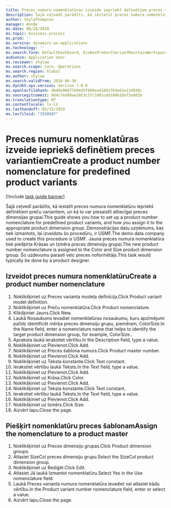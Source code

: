 ```yaml
---
title: Preces numuru nomenklatūras izveide iepriekš definētiem preces variantiem
description: Šajā ceļvedī parādīts, kā iestatīt preces numura nomenklatūru iepriekš definētiem preču variantiem, un kā to var piesaistīt attiecīgai preces dimensijas grupai.
author: ShylaThompson
manager: AnnBe
ms.date: 08/29/2018
ms.topic: business-process
ms.prod: ''
ms.service: dynamics-ax-applications
ms.technology: ''
ms.search.form: DefaultDashboard, EcoResProductVariantMaintainWorkspace, EcoResNomenclature, EcoResProductDimensionGroup
audience: Application User
ms.reviewer: shylaw
ms.search.scope: Core, Operations
ms.search.region: Global
ms.author: shylaw
ms.search.validFrom: 2016-06-30
ms.dyn365.ops.version: Version 7.0.0
ms.openlocfilehash: 4b49e96677b94d5f669ea41861f64e62e118938c
ms.sourcegitcommit: 9d4c7edd0ae2053c37c7d81cdd180b16bf3a9d3b
ms.translationtype: HT
ms.contentlocale: lv-LV
ms.lasthandoff: 05/15/2019
ms.locfileid: "1550587"
---
```

# <a name="create-a-product-number-nomenclature-for-predefined-product-variants"></a><span data-ttu-id="fc98d-103">Preces numuru nomenklatūras izveide iepriekš definētiem preces variantiem</span><span class="sxs-lookup"><span data-stu-id="fc98d-103">Create a product number nomenclature for predefined product variants</span></span>

[!include [task guide banner](../../includes/task-guide-banner.md)]

<span data-ttu-id="fc98d-104">Šajā ceļvedī parādīts, kā iestatīt preces numura nomenklatūru iepriekš definētiem preču variantiem, un kā to var piesaistīt attiecīgai preces dimensijas grupai.</span><span class="sxs-lookup"><span data-stu-id="fc98d-104">This guide shows you how to set up a product number nomenclature for predefined product variants, and how you assign it to the appropriate product dimension group.</span></span> <span data-ttu-id="fc98d-105">Demonstrācijas datu uzņēmums, kas tiek izmantots, lai izveidotu šo procedūru, ir USMF.</span><span class="sxs-lookup"><span data-stu-id="fc98d-105">The demo data company used to create this procedure is USMF.</span></span> <span data-ttu-id="fc98d-106">Jauna preces numura nomenklatūra tiek piešķirta Krāsas un Izmēra preces dimensiju grupai.</span><span class="sxs-lookup"><span data-stu-id="fc98d-106">The new product number nomenclature is assigned to the Color and Size product dimension group.</span></span> <span data-ttu-id="fc98d-107">Šo uzdevumu parasti veic preces noformētājs.</span><span class="sxs-lookup"><span data-stu-id="fc98d-107">This task would typically be done by a product designer.</span></span>


## <a name="create-a-product-number-nomenclature"></a><span data-ttu-id="fc98d-108">Izveidot preces numura nomenklatūru</span><span class="sxs-lookup"><span data-stu-id="fc98d-108">Create a product number nomenclature</span></span>
1. <span data-ttu-id="fc98d-109">Noklikšķiniet uz Preces varianta modeļa definīcija.</span><span class="sxs-lookup"><span data-stu-id="fc98d-109">Click Product variant model definition.</span></span>
2. <span data-ttu-id="fc98d-110">Noklikšķiniet uz Preču nomenklatūra.</span><span class="sxs-lookup"><span data-stu-id="fc98d-110">Click Product nomenclature.</span></span>
3. <span data-ttu-id="fc98d-111">Klikšķiniet Jauns.</span><span class="sxs-lookup"><span data-stu-id="fc98d-111">Click New.</span></span>
4. <span data-ttu-id="fc98d-112">Laukā Nosaukums ievadiet nomenklatūras nosaukumu, kuru apzīmējumi palīdz identificēt mērķa preces dimensiju grupu, piemēram, ColorSize.</span><span class="sxs-lookup"><span data-stu-id="fc98d-112">In the Name field, enter a nomenclature name that helps to identify the target product dimension group, for example, ColorSize..</span></span>
5. <span data-ttu-id="fc98d-113">Apraksta laukā ierakstiet vērtību.</span><span class="sxs-lookup"><span data-stu-id="fc98d-113">In the Description field, type a value.</span></span>
6. <span data-ttu-id="fc98d-114">Noklikšķiniet uz Pievienot.</span><span class="sxs-lookup"><span data-stu-id="fc98d-114">Click Add.</span></span>
7. <span data-ttu-id="fc98d-115">Noklikšķiniet uz Preces šablona numurs.</span><span class="sxs-lookup"><span data-stu-id="fc98d-115">Click Product master number.</span></span>
8. <span data-ttu-id="fc98d-116">Noklikšķiniet uz Pievienot.</span><span class="sxs-lookup"><span data-stu-id="fc98d-116">Click Add.</span></span>
9. <span data-ttu-id="fc98d-117">Noklikšķiniet uz Teksta konstante.</span><span class="sxs-lookup"><span data-stu-id="fc98d-117">Click Text constant.</span></span>
10. <span data-ttu-id="fc98d-118">Ierakstiet vērtību laukā Teksts.</span><span class="sxs-lookup"><span data-stu-id="fc98d-118">In the Text field, type a value.</span></span>
11. <span data-ttu-id="fc98d-119">Noklikšķiniet uz Pievienot.</span><span class="sxs-lookup"><span data-stu-id="fc98d-119">Click Add.</span></span>
12. <span data-ttu-id="fc98d-120">Noklikšķiniet uz Krāsa.</span><span class="sxs-lookup"><span data-stu-id="fc98d-120">Click Color.</span></span>
13. <span data-ttu-id="fc98d-121">Noklikšķiniet uz Pievienot.</span><span class="sxs-lookup"><span data-stu-id="fc98d-121">Click Add.</span></span>
14. <span data-ttu-id="fc98d-122">Noklikšķiniet uz Teksta konstante.</span><span class="sxs-lookup"><span data-stu-id="fc98d-122">Click Text constant.</span></span>
15. <span data-ttu-id="fc98d-123">Ierakstiet vērtību laukā Teksts.</span><span class="sxs-lookup"><span data-stu-id="fc98d-123">In the Text field, type a value.</span></span>
16. <span data-ttu-id="fc98d-124">Noklikšķiniet uz Pievienot.</span><span class="sxs-lookup"><span data-stu-id="fc98d-124">Click Add.</span></span>
17. <span data-ttu-id="fc98d-125">Noklikšķiniet uz Izmērs.</span><span class="sxs-lookup"><span data-stu-id="fc98d-125">Click Size.</span></span>
18. <span data-ttu-id="fc98d-126">Aizvērt lapu.</span><span class="sxs-lookup"><span data-stu-id="fc98d-126">Close the page.</span></span>

## <a name="assign-the-nomenclature-to-a-product-master"></a><span data-ttu-id="fc98d-127">Piešķirt nomenklatūru preces šablonam</span><span class="sxs-lookup"><span data-stu-id="fc98d-127">Assign the nomenclature to a product master</span></span>
1. <span data-ttu-id="fc98d-128">Noklikšķiniet uz Preces dimensiju grupas.</span><span class="sxs-lookup"><span data-stu-id="fc98d-128">Click Product dimension groups.</span></span>
2. <span data-ttu-id="fc98d-129">Atlasiet SizeCol preces dimensiju grupu.</span><span class="sxs-lookup"><span data-stu-id="fc98d-129">Select the SizeCol product dimension group.</span></span>
3. <span data-ttu-id="fc98d-130">Noklikšķiniet uz Rediģēt.</span><span class="sxs-lookup"><span data-stu-id="fc98d-130">Click Edit.</span></span>
4. <span data-ttu-id="fc98d-131">Atlasiet Jā laukā Izmantot nomenklatūru.</span><span class="sxs-lookup"><span data-stu-id="fc98d-131">Select Yes in the Use nomenclature field.</span></span>
5. <span data-ttu-id="fc98d-132">Laukā Preces varianta numura nomenklatūra ievadiet vai atlasiet kādu vērtību.</span><span class="sxs-lookup"><span data-stu-id="fc98d-132">In the Product variant number nomenclature field, enter or select a value.</span></span>
6. <span data-ttu-id="fc98d-133">Aizvērt lapu.</span><span class="sxs-lookup"><span data-stu-id="fc98d-133">Close the page.</span></span>

